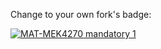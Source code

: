Change to your own fork's badge:

[![MAT-MEK4270 mandatory 1](https://github.com/Marinelecomte/mandatory1/actions/workflows/main.yml/badge.svg)](https://github.com/Marinelecomte/mandatory1/actions/workflows/main.yml)
